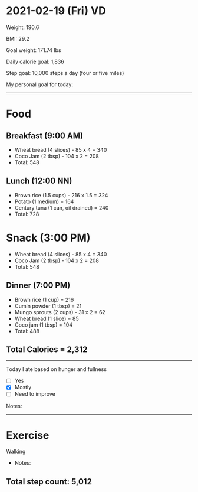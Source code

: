 # 2021-02-19 (Fri) VD

Weight: 190.6

BMI: 29.2

Goal weight: 171.74 lbs

Daily calorie goal: 1,836

Step goal: 10,000 steps a day (four or five miles)

My personal goal for today:

---

# Food

## Breakfast (9:00 AM)

- Wheat bread (4 slices) - 85 x 4 = 340
- Coco Jam (2 tbsp) - 104 x 2 = 208
- Total: 548

## Lunch (12:00 NN)

- Brown rice (1.5 cups) - 216 x 1.5 = 324
- Potato (1 medium) = 164
- Century tuna (1 can, oil drained) = 240
- Total: 728

# Snack (3:00 PM)

- Wheat bread (4 slices) - 85 x 4 = 340
- Coco Jam (2 tbsp) - 104 x 2 = 208
- Total: 548

## Dinner (7:00 PM)

- Brown rice (1 cup) = 216
- Cumin powder (1 tbsp) = 21
- Mungo sprouts (2 cups) - 31 x 2 = 62
- Wheat bread (1 slice) = 85
- Coco jam (1 tbsp) = 104
- Total: 488

## Total Calories = 2,312

---

Today I ate based on hunger and fullness

- [ ] Yes
- [x] Mostly
- [ ] Need to improve

Notes:

---

# Exercise

Walking

- Notes:

## Total step count: 5,012

